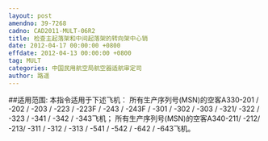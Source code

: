 ```yaml
---
layout: post
amendno: 39-7268
cadno: CAD2011-MULT-06R2
title: 检查主起落架和中间起落架的转向架中心销
date: 2012-04-17 00:00:00 +0800
effdate: 2012-04-13 00:00:00 +0800
tag: MULT
categories: 中国民用航空局航空器适航审定司
author: 路遥
---
```


##适用范围:
本指令适用于下述飞机：
所有生产序列号(MSN)的空客A330-201 / -202 / -203 / -223 / -223F / -243 / -243F / -301 / -302 / -303 / -321/ -322 / -323 / -341 / -342 / -343飞机；
所有生产序列号(MSN)的空客A340-211/ -212/ -213/ -311 / -312 / -313 / -541 / -542 / -642 / -643飞机。

